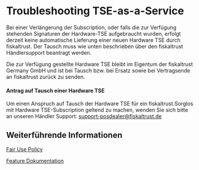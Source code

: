 # Troubleshooting TSE-as-a-Service

Bei einer Verlängerung der Subscription, oder falls die zur Verfügung stehenden Signaturen der Hardware-TSE aufgebraucht wurden, erfolgt derzeit keine automatische Lieferung einer neuen Hardware TSE durch fiskaltrust. Der Tausch muss wie unten beschrieben über den fiskaltrust Händlersupport beantragt werden.

Die zur Verfügung gestellte Hardware TSE bleibt im Eigentum der fiskaltrust Germany GmbH und ist bei Tausch bzw. bei Ersatz sowie bei Vertragsende an fiskaltrust zurück zu senden.

#### Antrag auf Tausch einer Hardware TSE

Um einen Anspruch auf Tausch der Hardware TSE für ein fiskaltrust.Sorglos mit Hardware TSE-Subscription geltend zu machen, wenden Sie sich bitte an unseren Händler Support:  [support-posdealer@fiskaltrust.de](mailto:isupport-posdealer@fiskaltrust.de)

## Weiterführende Informationen

[Fair Use Policy](../../for-posoperators/market-de-fair-use-policy.md)

[Feature Dokumentation](../../product-service-description/compliance-as-a-service/features/TSE-as-a-service.md)
